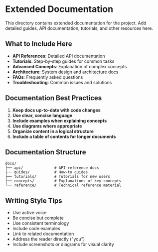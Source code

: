 # Extended Documentation

This directory contains extended documentation for the project. Add detailed guides, API documentation, tutorials, and other resources here.

## What to Include Here

- **API References**: Detailed API documentation
- **Tutorials**: Step-by-step guides for common tasks
- **Advanced Concepts**: Explanation of complex concepts
- **Architecture**: System design and architecture docs
- **FAQs**: Frequently asked questions
- **Troubleshooting**: Common issues and solutions

## Documentation Best Practices

1. **Keep docs up-to-date with code changes**
2. **Use clear, concise language**
3. **Include examples when explaining concepts**
4. **Use diagrams where appropriate**
5. **Organize content in a logical structure**
6. **Include a table of contents for longer documents**

## Documentation Structure

```
docs/
├── api/              # API reference docs
├── guides/           # How-to guides
├── tutorials/        # Tutorials for new users
├── concepts/         # Explanations of key concepts
└── reference/        # Technical reference material
```

## Writing Style Tips

- Use active voice
- Be concise but complete
- Use consistent terminology
- Include code examples
- Link to related documentation
- Address the reader directly ("you")
- Include screenshots or diagrams for visual clarity